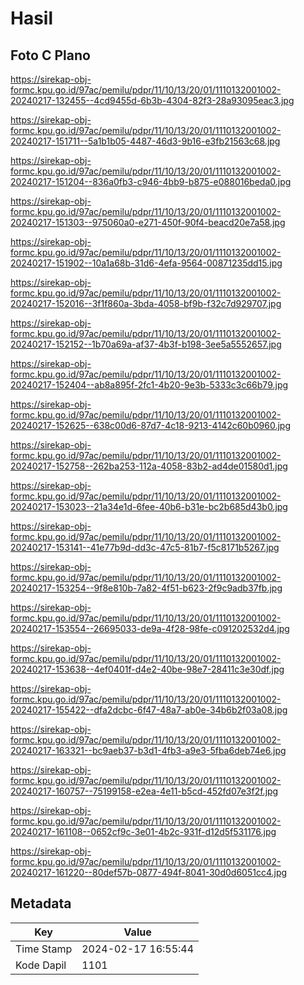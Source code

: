 # Hasil

## Foto C Plano

https://sirekap-obj-formc.kpu.go.id/97ac/pemilu/pdpr/11/10/13/20/01/1110132001002-20240217-132455--4cd9455d-6b3b-4304-82f3-28a93095eac3.jpg

https://sirekap-obj-formc.kpu.go.id/97ac/pemilu/pdpr/11/10/13/20/01/1110132001002-20240217-151711--5a1b1b05-4487-46d3-9b16-e3fb21563c68.jpg

https://sirekap-obj-formc.kpu.go.id/97ac/pemilu/pdpr/11/10/13/20/01/1110132001002-20240217-151204--836a0fb3-c946-4bb9-b875-e088016beda0.jpg

https://sirekap-obj-formc.kpu.go.id/97ac/pemilu/pdpr/11/10/13/20/01/1110132001002-20240217-151303--975060a0-e271-450f-90f4-beacd20e7a58.jpg

https://sirekap-obj-formc.kpu.go.id/97ac/pemilu/pdpr/11/10/13/20/01/1110132001002-20240217-151902--10a1a68b-31d6-4efa-9564-00871235dd15.jpg

https://sirekap-obj-formc.kpu.go.id/97ac/pemilu/pdpr/11/10/13/20/01/1110132001002-20240217-152016--3f1f860a-3bda-4058-bf9b-f32c7d929707.jpg

https://sirekap-obj-formc.kpu.go.id/97ac/pemilu/pdpr/11/10/13/20/01/1110132001002-20240217-152152--1b70a69a-af37-4b3f-b198-3ee5a5552657.jpg

https://sirekap-obj-formc.kpu.go.id/97ac/pemilu/pdpr/11/10/13/20/01/1110132001002-20240217-152404--ab8a895f-2fc1-4b20-9e3b-5333c3c66b79.jpg

https://sirekap-obj-formc.kpu.go.id/97ac/pemilu/pdpr/11/10/13/20/01/1110132001002-20240217-152625--638c00d6-87d7-4c18-9213-4142c60b0960.jpg

https://sirekap-obj-formc.kpu.go.id/97ac/pemilu/pdpr/11/10/13/20/01/1110132001002-20240217-152758--262ba253-112a-4058-83b2-ad4de01580d1.jpg

https://sirekap-obj-formc.kpu.go.id/97ac/pemilu/pdpr/11/10/13/20/01/1110132001002-20240217-153023--21a34e1d-6fee-40b6-b31e-bc2b685d43b0.jpg

https://sirekap-obj-formc.kpu.go.id/97ac/pemilu/pdpr/11/10/13/20/01/1110132001002-20240217-153141--41e77b9d-dd3c-47c5-81b7-f5c8171b5267.jpg

https://sirekap-obj-formc.kpu.go.id/97ac/pemilu/pdpr/11/10/13/20/01/1110132001002-20240217-153254--9f8e810b-7a82-4f51-b623-2f9c9adb37fb.jpg

https://sirekap-obj-formc.kpu.go.id/97ac/pemilu/pdpr/11/10/13/20/01/1110132001002-20240217-153554--26695033-de9a-4f28-98fe-c091202532d4.jpg

https://sirekap-obj-formc.kpu.go.id/97ac/pemilu/pdpr/11/10/13/20/01/1110132001002-20240217-153638--4ef0401f-d4e2-40be-98e7-28411c3e30df.jpg

https://sirekap-obj-formc.kpu.go.id/97ac/pemilu/pdpr/11/10/13/20/01/1110132001002-20240217-155422--dfa2dcbc-6f47-48a7-ab0e-34b6b2f03a08.jpg

https://sirekap-obj-formc.kpu.go.id/97ac/pemilu/pdpr/11/10/13/20/01/1110132001002-20240217-163321--bc9aeb37-b3d1-4fb3-a9e3-5fba6deb74e6.jpg

https://sirekap-obj-formc.kpu.go.id/97ac/pemilu/pdpr/11/10/13/20/01/1110132001002-20240217-160757--75199158-e2ea-4e11-b5cd-452fd07e3f2f.jpg

https://sirekap-obj-formc.kpu.go.id/97ac/pemilu/pdpr/11/10/13/20/01/1110132001002-20240217-161108--0652cf9c-3e01-4b2c-931f-d12d5f531176.jpg

https://sirekap-obj-formc.kpu.go.id/97ac/pemilu/pdpr/11/10/13/20/01/1110132001002-20240217-161220--80def57b-0877-494f-8041-30d0d6051cc4.jpg


## Metadata

| Key        | Value               |
| ---------- | ------------------- |
| Time Stamp | 2024-02-17 16:55:44 |
| Kode Dapil | 1101                |



